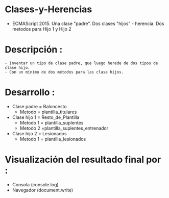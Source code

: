 # Clases-y-Herencias
  - ECMAScript 2015.  Una clase "padre". Dos clases "hijos" - herencia. Dos metodos para Hijo 1 y Hijo 2

 # Descripción : 
    - Inventar un tipo de clase padre, que luego herede de dos tipos de clase hijo.
    - Con un mínimo de dos métodos para las clase hijos.

# Desarrollo : 
   - Clase padre = Baloncesto
      - Metodo = plantilla_titulares
   - Clase hijo 1 = Resto_de_Plantilla 
      - Metodo 1 = plantilla_suplentes
      - Metodo 2 =plantilla_suplentes_entrenador
   - Clase hijo 2 =  Lesionados
      - Metodo 1 = plantilla_lesionados

# Visualización del resultado final por :
   - Consola (console.log)
   - Navegador (document.write) 
        
